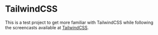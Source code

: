 # TailwindCSS

This is a test project to get more familiar with TailwindCSS while following the screencasts available at [TailwindCSS](https://tailwindcss.com/screencasts/).
